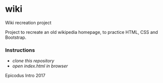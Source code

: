 # wiki

Wiki recreation project

Project to recreate an old wikipedia homepage, to practice HTML, CSS and Bootstrap.

### Instructions

* _clone this repository_
* _open index.html in browser_

Epicodus Intro 2017
